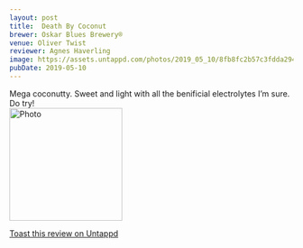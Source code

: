 ```yaml
---
layout: post
title:  Death By Coconut
brewer: Oskar Blues Brewery®
venue: Oliver Twist
reviewer: Agnes Haverling
image: https://assets.untappd.com/photos/2019_05_10/8fb8fc2b57c3fdda2943cdfe57eb0a22_200x200.jpg
pubDate: 2019-05-10
---
```


Mega coconutty. Sweet and light with all the benificial electrolytes I’m sure. Do try!
						  <br />
						  <img height="200" width="200" src="https://assets.untappd.com/photos/2019_05_10/8fb8fc2b57c3fdda2943cdfe57eb0a22_200x200.jpg" alt="Photo">         
						
[Toast this review on Untappd](https://untappd.com/user/StoutEmpire/checkin/747483325)
